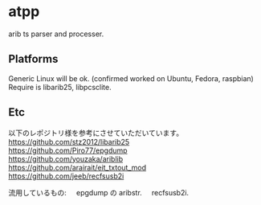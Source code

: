 atpp
===============

arib ts parser and processer.


Platforms
------------
Generic Linux will be ok. (confirmed worked on Ubuntu, Fedora, raspbian)
Require is libarib25, libpcsclite.

Etc
------------
以下のレポジトリ様を参考にさせていただいています。  
https://github.com/stz2012/libarib25  
https://github.com/Piro77/epgdump  
https://github.com/youzaka/ariblib  
https://github.com/arairait/eit_txtout_mod  
https://github.com/jeeb/recfsusb2i

流用しているもの:
&nbsp;&nbsp;&nbsp;&nbsp;epgdump の aribstr.
&nbsp;&nbsp;&nbsp;&nbsp;recfsusb2i.
